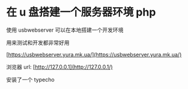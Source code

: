 # 在 u 盘搭建一个服务器环境 php

使用 usbwebserver 可以在本地搭建一个开发环境

用来测试和开发都非常好用

[https://usbwebserver.yura.mk.ua/](https://usbwebserver.yura.mk.ua/)

浏览器 url: [http://127.0.0.1](http://127.0.0.1/)

安装了一个 typecho